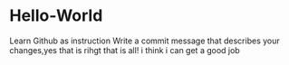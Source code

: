 # Hello-World
Learn Github as instruction
Write a commit message that describes your changes,yes that is rihgt
that is all!
i think i can get a good job
